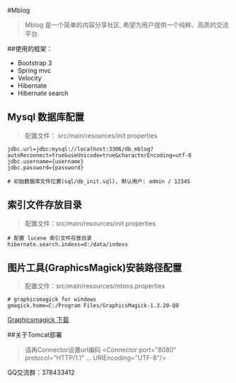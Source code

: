 #Mblog

> Mblog 是一个简单的内容分享社区, 希望为用户提供一个纯粹、高质的交流平台.

##使用的框架：
* Bootstrap 3
* Spring mvc
* Velocity
* Hibernate
* Hibernate search

## Mysql 数据库配置
> 配置文件： src/main/resources/init.properties

```
jdbc.url=jdbc:mysql://localhost:3306/db_mblog?autoReconnect=true&useUnicode=true&characterEncoding=utf-8
jdbc.username={username}
jdbc.password={password}

# 初始数据库文件位置(sql/db_init.sql), 默认用户: admin / 12345
```

## 索引文件存放目录
> 配置文件：src/main/resources/init.properties

```
# 配置 lucene 索引文件存放目录
hibernate.search.indexs=d:/data/indexs
```

## 图片工具(GraphicsMagick)安装路径配置
> 配置文件：src/main/resources/mtons.properties

```
# graphicsmagick for windows
gmagick.home=C:/Program Files/GraphicsMagick-1.3.20-Q8
```

[Graphicsmagick 下载](http://www.graphicsmagick.org/download.html)

##关于Tomcat部署
> 请再Connector设置url编码 
> <Connector port="8080" protocol="HTTP/1.1" ... URIEncoding="UTF-8"/>

QQ交流群：378433412